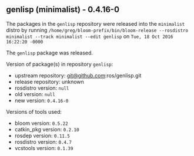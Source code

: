 ## genlisp (minimalist) - 0.4.16-0

The packages in the `genlisp` repository were released into the `minimalist` distro by running `/home/greg/bloom-prefix/bin/bloom-release --rosdistro minimalist --track minimalist --edit genlisp` on `Tue, 18 Oct 2016 16:22:20 -0000`

The `genlisp` package was released.

Version of package(s) in repository `genlisp`:

- upstream repository: git@github.com:ros/genlisp.git
- release repository: unknown
- rosdistro version: `null`
- old version: `null`
- new version: `0.4.16-0`

Versions of tools used:

- bloom version: `0.5.22`
- catkin_pkg version: `0.2.10`
- rosdep version: `0.11.5`
- rosdistro version: `0.4.7`
- vcstools version: `0.1.39`


